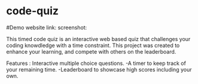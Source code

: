 # code-quiz
#Demo
website link:
screenshot:

This timed code quiz is an interactive web based quiz that challenges your coding knowdledge with a time constraint. This project was created to enhance your learning, and compete with others on the leaderboard.

Features : Interactive multiple choice questions.
-A timer to keep track of your remaining time.
-Leaderboard to showcase high scores including your own.